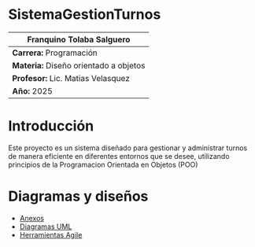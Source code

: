 # SistemaGestionTurnos
| **Franquino Tolaba Salguero** |
|------------------------------------------|
| **Carrera:** Programación                 |
| **Materia:** Diseño orientado a objetos |
| **Profesor:** Lic. Matias Velasquez      |
| **Año:** 2025                            |


# Introducción
Este proyecto es un sistema diseñado para gestionar y administrar turnos de manera eficiente en diferentes entornos que se desee, utilizando principios de la Programacion Orientada en Objetos (POO)

# Diagramas y diseños
* [Anexos](anexos.md) 
* [Diagramas UML](diagramasUML.md)
* [Herramientas Agile](herramientas_agile.md)


